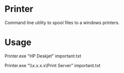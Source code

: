 Printer
=======

Command line utility to spool files to a windows printers.

Usage
=====

Printer.exe "HP Deskjet" important.txt

Printer.exe "\\\\x.x.x.x\Print Server" important.txt
